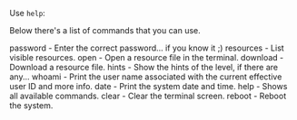 Use `help`:

Below there's a list of commands that you can use.

password - Enter the correct password... if you know it ;)
resources - List visible resources.
open - Open a resource file in the terminal.
download - Download a resource file.
hints - Show the hints of the level, if there are any...
whoami - Print the user name associated with the current effective user ID and more info.
date - Print the system date and time.
help - Shows all available commands.
clear - Clear the terminal screen.
reboot - Reboot the system.
